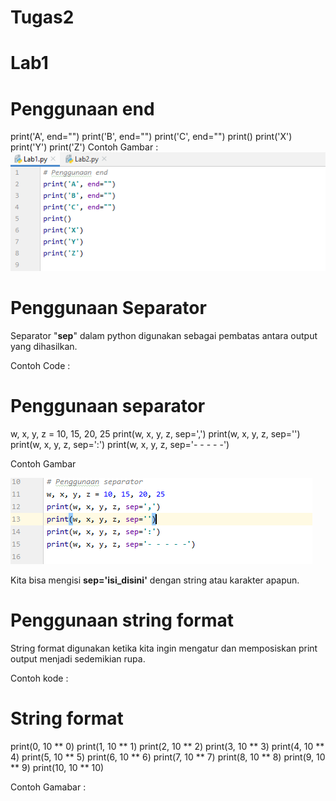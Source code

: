 # Tugas2
# Lab1

# Penggunaan end
print('A', end="")
print('B', end="")
print('C', end="")
print()
print('X')
print('Y')
print('Z')
 Contoh Gambar :
![Output end](https://github.com/dilah199/Tugas2/blob/master/picture/Lab1Picture.PNG)

# Penggunaan Separator
Separator "**sep**" dalam python digunakan sebagai pembatas antara output yang dihasilkan.

 Contoh Code :

# Penggunaan separator
w, x, y, z = 10, 15, 20, 25
print(w, x, y, z, sep=',')
print(w, x, y, z, sep='')
print(w, x, y, z, sep=':')
print(w, x, y, z, sep='- - - - -')

 Contoh Gambar
 
![Output sep](https://github.com/dilah199/Tugas2/blob/master/picture/lab1operator.PNG)

Kita bisa mengisi **sep='isi_disini'** dengan string atau karakter apapun.

# Penggunaan string format
String format digunakan ketika kita ingin mengatur dan memposiskan print output menjadi sedemikian rupa.

  Contoh kode :

# String format
print(0, 10 ** 0)
print(1, 10 ** 1)
print(2, 10 ** 2)
print(3, 10 ** 3)
print(4, 10 ** 4)
print(5, 10 ** 5)
print(6, 10 ** 6)
print(7, 10 ** 7)
print(8, 10 ** 8)
print(9, 10 ** 9)
print(10, 10 ** 10)

  Contoh Gamabar :
  
